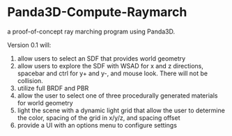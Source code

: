 # Panda3D-Compute-Raymarch

a proof-of-concept ray marching program using Panda3D.

Version 0.1 will:

1. allow users to select an SDF that provides world geometry
2. allow users to explore the SDF with WSAD for x and z directions, spacebar and ctrl for y+ and y-, and mouse look. There will not be collision.
3. utilize full BRDF and PBR
4. allow the user to select  one of three procedurally generated materials for world geometry
5. light the scene with a dynamic light grid that allow the user to determine the color, spacing of the grid in x/y/z, and spacing offset
6. provide a UI with an options menu to configure settings
